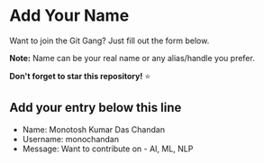 # Add Your Name

Want to join the Git Gang? Just fill out the form below.

**Note:** Name can be your real name or any alias/handle you prefer.

**Don't forget to star this repository!** ⭐

## Add your entry below this line

- Name: Monotosh Kumar Das Chandan
- Username: monochandan
- Message: Want to contribute on -  AI, ML, NLP
